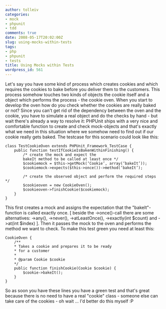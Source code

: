 ```yaml
---
author: tolleiv
categories:
- mock
- phpunit
- tdd
comments: true
date: 2008-05-17T20:02:00Z
slug: using-mocks-within-tests
tags:
- php
- phpunit
- tests
title: Using Mocks within Tests
wordpress_id: 561
---
```


Let's say you have some kind of process which creates cookies and which requires the cookies to bake before you deliver them to the customers. This process somehow touches two kinds of objects the cookie itself and a object which performs the process - the cookie oven.
When you start to develop the oven how do you check whether the cookies are really baked or not? Since you can't get rid of the dependency between the oven and the cookie, you have to simulate a real object and do the checks by hand - but wait there's already a way to resolve it:
PHPUnit ships with a very nice and comfortable function to create and check mock-objects and that's exactly what we need in this situation where we somehow need to find out if our cookie really gets baked.
The testcase for this scenario could look like this:


    
    
    class TestCookieOven extends PHPUnit_Framework_TestCase {
    	public function testIfCookieIsBakenWithinFinishing() {
    		/* create the mock and expect the
    		bakeIt method to be called at least once */
    		$cookiemock = $this->getMock(‘Cookie’, array(‘bakeIt’));
    		$cookiemock->expects($this->once())->method(‘bakeIt’);
    
    		/* create the observed object and perform the required steps */
    		$cookieoven = new CookieOven();
    		$cookieoven->finishCookie($cookiemock);
    	}
    }
    


This first creates a mock and assigns the expectation that the "bakeIt"-function is called exactly once. [ beside the ->once()-call there are some alternatives: ->any(), ->never(), ->atLeastOnce(), ->exactly(int $count) and ->at(int $index) ]. Then it passes the mock to the oven and performs the method we want to check. To make this test green you need at least this:

    
    
    CookieOven {
    	/**
    	* Takes a cookie and prepares it to be ready
    	* for a customer
    	*
    	* @param Cookie $cookie
    	*/
    	public function finishCookie(Cookie $cookie) {
    		$cookie->bakeIt();
    	}
    }
    


So as soon you have these lines you have a green test and that's great because there is no need to have a real "cookie" class - someone else can take care of the cookies - oh wait ... I'd better do this myself :P
